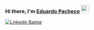 ### Hi there, I'm <a href="https://www.linkedin.com/in/edoapp/" target="_blank">Eduardo Pacheco</a> <img src="https://media.giphy.com/media/hvRJCLFzcasrR4ia7z/giphy.gif" width="25px" height="25px">

[![Linkedin Badge](https://img.shields.io/badge/-LinkedIn-0e76a8?style=flat-square&logo=Linkedin&logoColor=white)](https://www.linkedin.com/in/edoapp/)


